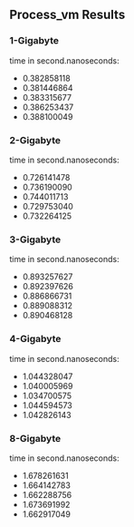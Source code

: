 ## Process_vm Results

### 1-Gigabyte

time in second.nanoseconds:

- 0.382858118 
- 0.381446864
- 0.383315677
- 0.386253437
- 0.388100049


### 2-Gigabyte

time in second.nanoseconds:

- 0.726141478
- 0.736190090
- 0.744011713
- 0.729753040
- 0.732264125

### 3-Gigabyte

time in second.nanoseconds:

- 0.893257627
- 0.892397626
- 0.886866731
- 0.889088312
- 0.890468128


### 4-Gigabyte

time in second.nanoseconds:

- 1.044328047
- 1.040005969
- 1.034700575
- 1.044594573
- 1.042826143

### 8-Gigabyte

time in second.nanoseconds:

- 1.678261631
- 1.664142783
- 1.662288756
- 1.673691992
- 1.662917049
